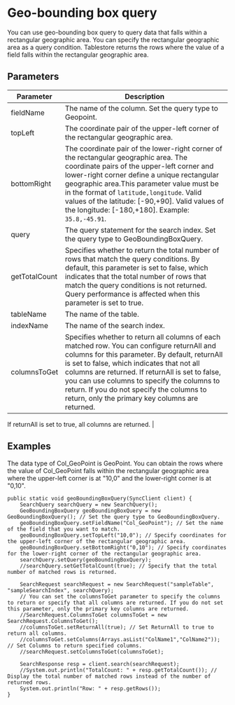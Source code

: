 # Geo-bounding box query

You can use geo-bounding box query to query data that falls within a rectangular geographic area. You can specify the rectangular geographic area as a query condition. Tablestore returns the rows where the value of a field falls within the rectangular geographic area.

## Parameters

|Parameter|Description|
|---------|-----------|
|fieldName|The name of the column. Set the query type to Geopoint.|
|topLeft|The coordinate pair of the upper-left corner of the rectangular geographic area.|
|bottomRight|The coordinate pair of the lower-right corner of the rectangular geographic area. The coordinate pairs of the upper-left corner and lower-right corner define a unique rectangular geographic area.This parameter value must be in the format of `latitude,longitude`. Valid values of the latitude: \[-90,+90\]. Valid values of the longitude: \[-180,+180\]. Example: `35.8,-45.91`. |
|query|The query statement for the search index. Set the query type to GeoBoundingBoxQuery.|
|getTotalCount|Specifies whether to return the total number of rows that match the query conditions. By default, this parameter is set to false, which indicates that the total number of rows that match the query conditions is not returned. Query performance is affected when this parameter is set to true. |
|tableName|The name of the table.|
|indexName|The name of the search index.|
|columnsToGet|Specifies whether to return all columns of each matched row. You can configure returnAll and columns for this parameter. By default, returnAll is set to false, which indicates that not all columns are returned. If returnAll is set to false, you can use columns to specify the columns to return. If you do not specify the columns to return, only the primary key columns are returned.

If returnAll is set to true, all columns are returned. |

## Examples

The data type of Col\_GeoPoint is GeoPoint. You can obtain the rows where the value of Col\_GeoPoint falls within the rectangular geographic area where the upper-left corner is at "10,0" and the lower-right corner is at "0,10".

```
public static void geoBoundingBoxQuery(SyncClient client) {
    SearchQuery searchQuery = new SearchQuery();
    GeoBoundingBoxQuery geoBoundingBoxQuery = new GeoBoundingBoxQuery(); // Set the query type to GeoBoundingBoxQuery.
    geoBoundingBoxQuery.setFieldName("Col_GeoPoint"); // Set the name of the field that you want to match.
    geoBoundingBoxQuery.setTopLeft("10,0"); // Specify coordinates for the upper-left corner of the rectangular geographic area.
    geoBoundingBoxQuery.setBottomRight("0,10"); // Specify coordinates for the lower-right corner of the rectangular geographic area.
    searchQuery.setQuery(geoBoundingBoxQuery);
    //searchQuery.setGetTotalCount(true); // Specify that the total number of matched rows is returned.

    SearchRequest searchRequest = new SearchRequest("sampleTable", "sampleSearchIndex", searchQuery);
    // You can set the columnsToGet parameter to specify the columns to return or specify that all columns are returned. If you do not set this parameter, only the primary key columns are returned.
    //SearchRequest.ColumnsToGet columnsToGet = new SearchRequest.ColumnsToGet();
    //columnsToGet.setReturnAll(true); // Set ReturnAll to true to return all columns.
    //columnsToGet.setColumns(Arrays.asList("ColName1","ColName2")); // Set Columns to return specified columns.
    //searchRequest.setColumnsToGet(columnsToGet);

    SearchResponse resp = client.search(searchRequest);
    //System.out.println("TotalCount: " + resp.getTotalCount()); // Display the total number of matched rows instead of the number of returned rows.
    System.out.println("Row: " + resp.getRows());
}
```

